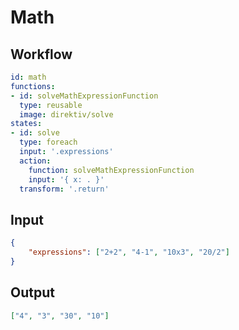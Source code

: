 # Math

## Workflow

```yaml
id: math
functions: 
- id: solveMathExpressionFunction
  type: reusable
  image: direktiv/solve
states:
- id: solve
  type: foreach
  input: '.expressions'
  action:
    function: solveMathExpressionFunction
    input: '{ x: . }'
  transform: '.return'
```

## Input 

```json
{
	"expressions": ["2+2", "4-1", "10x3", "20/2"]
}
```

## Output

```json
["4", "3", "30", "10"]
```

